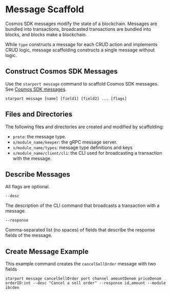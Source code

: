 # Message Scaffold

Cosmos SDK messages modify the state of a blockchain. Messages are bundled into transactions, broadcasted transactions are bundled into blocks, and blocks make a blockchain.

While `type` constructs a message for each CRUD action and implements CRUD logic, message scaffolding constructs a single message without logic.

## Construct Cosmos SDK Messages

Use the `starport message` command to scaffold Cosmos SDK messages. See [Cosmos SDK messages](https://docs.cosmos.network/v0.42/building-modules/messages-and-queries.html).

```
starport message [name] [field1] [field2] ... [flags]
```

## Files and Directories

The following files and directories are created and modified by scaffolding:

- `proto`: the message type.
- `x/module_name/keeper`: the gRPC message server.
- `x/module_name/types`: message type definitions and keys
- `x/module_name/client/cli`: the CLI used for broadcasting a transaction with the message.

## Describe Messages

All flags are optional.

`--desc`

The description of the CLI command that broadcasts a transaction with a message.

`--response`

Comma-separated list (no spaces) of fields that describe the response fields of the message.

## Create Message Example

This example command creates the `cancelSellOrder` message with two fields

```
starport message cancelSellOrder port channel amountDenom priceDenom orderID:int --desc "Cancel a sell order" --response id,amount --module ibcdex
```
